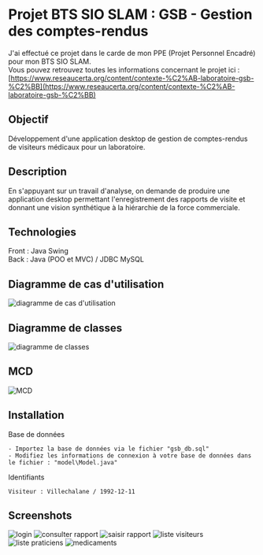 # Projet BTS SIO SLAM : GSB - Gestion des comptes-rendus
J'ai effectué ce projet dans le carde de mon PPE (Projet Personnel Encadré) pour mon BTS SIO SLAM.  
Vous pouvez retrouvez toutes les informations concernant le projet ici : [https://www.reseaucerta.org/content/contexte-%C2%AB-laboratoire-gsb-%C2%BB](https://www.reseaucerta.org/content/contexte-%C2%AB-laboratoire-gsb-%C2%BB)

## Objectif
Développement d'une application desktop de gestion de comptes-rendus de visiteurs médicaux pour un laboratoire.

## Description
En s'appuyant sur un travail d'analyse, on demande de produire une application desktop permettant l'enregistrement des rapports de visite et donnant une vision synthétique à la hiérarchie de la force commerciale.

## Technologies
Front : Java Swing  
Back : Java (POO et MVC) / JDBC MySQL

## Diagramme de cas d'utilisation
![diagramme de cas d'utilisation](https://raw.githubusercontent.com/walidbouguerra/bts-ppe-gestion-comptes-rendus/main/screenshots/uc.PNG)

## Diagramme de classes
![diagramme de classes](https://raw.githubusercontent.com/walidbouguerra/bts-ppe-gestion-comptes-rendus/main/screenshots/diagramme_classe.PNG)

## MCD
![MCD](https://raw.githubusercontent.com/walidbouguerra/bts-ppe-gestion-comptes-rendus/main/screenshots/mcd.jpg)

## Installation
Base de données
```
- Importez la base de données via le fichier "gsb_db.sql"
- Modifiez les informations de connexion à votre base de données dans le fichier : "model\Model.java"
```
Identifiants
```
Visiteur : Villechalane / 1992-12-11
```

## Screenshots
![login](https://raw.githubusercontent.com/walidbouguerra/bts-ppe-gestion-comptes-rendus/main/screenshots/login.PNG)
![consulter rapport](https://raw.githubusercontent.com/walidbouguerra/bts-ppe-gestion-comptes-rendus/main/screenshots/consulter.PNG)
![saisir rapport](https://raw.githubusercontent.com/walidbouguerra/bts-ppe-gestion-comptes-rendus/main/screenshots/saisir.PNG)
![liste visiteurs](https://raw.githubusercontent.com/walidbouguerra/bts-ppe-gestion-comptes-rendus/main/screenshots/visiteurs.PNG)
![liste praticiens](https://raw.githubusercontent.com/walidbouguerra/bts-ppe-gestion-comptes-rendus/main/screenshots/praticiens.PNG)
![medicaments](https://raw.githubusercontent.com/walidbouguerra/bts-ppe-gestion-comptes-rendus/main/screenshots/medocs.PNG)
